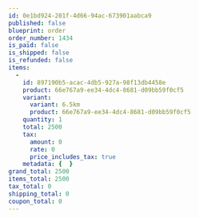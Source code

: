 ```yaml
---
id: 0e1bd924-201f-4d66-94ac-673901aabca9
published: false
blueprint: order
order_number: 1434
is_paid: false
is_shipped: false
is_refunded: false
items:
  -
    id: 897190b5-acac-4db5-927a-98f13db4458e
    product: 66e767a9-ee34-4dc4-8681-d09bb59f0cf5
    variant:
      variant: 6.5km
      product: 66e767a9-ee34-4dc4-8681-d09bb59f0cf5
    quantity: 1
    total: 2500
    tax:
      amount: 0
      rate: 0
      price_includes_tax: true
    metadata: {  }
grand_total: 2500
items_total: 2500
tax_total: 0
shipping_total: 0
coupon_total: 0
---
```

